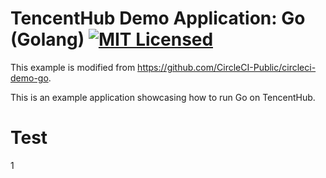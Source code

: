 # TencentHub Demo Application: Go (Golang) [![MIT Licensed](https://img.shields.io/badge/license-MIT-blue.svg)](https://raw.githubusercontent.com/circleci/cci-demo-react/master/LICENSE)

This example is modified from https://github.com/CircleCI-Public/circleci-demo-go.

This is an example application showcasing how to run Go on TencentHub.

# Test
1

